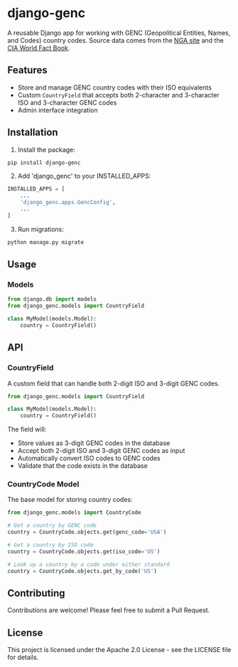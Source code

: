# django-genc

A reusable Django app for working with GENC (Geopolitical Entities, Names, and Codes) country codes. Source data comes from the [NGA site](https://nsgreg.nga.mil/registries/browse/results.jsp?registryType=genc&registerField=IE4&itemTypeField=ggp&gce=all&field=name&show=all&status=all&sort=nameasc) and the [CIA World Fact Book](https://www.cia.gov/the-world-factbook/references/country-data-codes/).

## Features

- Store and manage GENC country codes with their ISO equivalents
- Custom `CountryField` that accepts both 2-character and 3-character ISO and 3-character GENC codes
- Admin interface integration

## Installation

1. Install the package:

```bash
pip install django-genc
```

2. Add 'django_genc' to your INSTALLED_APPS:

```python
INSTALLED_APPS = [
    ...
    'django_genc.apps.GencConfig',
    ...
]
```

3. Run migrations:

```bash
python manage.py migrate
```

## Usage

### Models

```python
from django.db import models
from django_genc.models import CountryField

class MyModel(models.Model):
    country = CountryField()
```

## API

### CountryField

A custom field that can handle both 2-digit ISO and 3-digit GENC codes.

```python
from django_genc.models import CountryField

class MyModel(models.Model):
    country = CountryField()
```

The field will:
- Store values as 3-digit GENC codes in the database
- Accept both 2-digit ISO and 3-digit GENC codes as input
- Automatically convert ISO codes to GENC codes
- Validate that the code exists in the database

### CountryCode Model

The base model for storing country codes:

```python
from django_genc.models import CountryCode

# Get a country by GENC code
country = CountryCode.objects.get(genc_code='USA')

# Get a country by ISO code
country = CountryCode.objects.get(iso_code='US')

# Look up a country by a code under either standard
country = CountryCode.objects.get_by_code('US')
```

## Contributing

Contributions are welcome! Please feel free to submit a Pull Request.

## License

This project is licensed under the Apache 2.0 License - see the LICENSE file for details. 